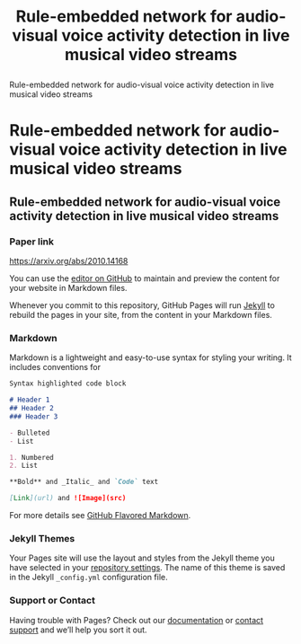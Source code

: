 <h1 align="center">Rule-embedded network for audio-visual voice activity detection in live musical video streams<p></p></h1>


Rule-embedded network for audio-visual voice activity detection in live musical video streams


# Rule-embedded network for audio-visual voice activity detection in live musical video streams


## Rule-embedded network for audio-visual voice activity detection in live musical video streams

### Paper link

https://arxiv.org/abs/2010.14168



You can use the [editor on GitHub](https://github.com/Yuanbo2020/Yuanbo_page/edit/gh-pages/index.md) to maintain and preview the content for your website in Markdown files.

Whenever you commit to this repository, GitHub Pages will run [Jekyll](https://jekyllrb.com/) to rebuild the pages in your site, from the content in your Markdown files.

### Markdown

Markdown is a lightweight and easy-to-use syntax for styling your writing. It includes conventions for

```markdown
Syntax highlighted code block

# Header 1
## Header 2
### Header 3

- Bulleted
- List

1. Numbered
2. List

**Bold** and _Italic_ and `Code` text

[Link](url) and ![Image](src)
```

For more details see [GitHub Flavored Markdown](https://guides.github.com/features/mastering-markdown/).

### Jekyll Themes

Your Pages site will use the layout and styles from the Jekyll theme you have selected in your [repository settings](https://github.com/Yuanbo2020/Yuanbo_page/settings). The name of this theme is saved in the Jekyll `_config.yml` configuration file.

### Support or Contact

Having trouble with Pages? Check out our [documentation](https://docs.github.com/categories/github-pages-basics/) or [contact support](https://github.com/contact) and we’ll help you sort it out.
